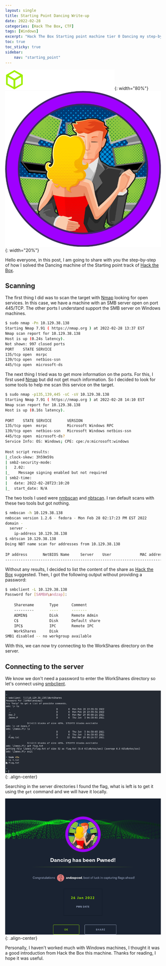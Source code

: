 ```yaml
---
layout: single
title: Starting Point Dancing Write-up
date: 2022-02-28
categories: [Hack The Box, CTF]
tags: [Windows]
excerpt: "Hack The Box Starting point machine tier 0 Dancing my step-by-step solution"
toc: true
toc_sticky: true
sidebar:
    nav: "starting_point"
---
```


![logo](/assets/img/htb/logo-htb.svg){: width="80%"}![dancing-logo](/assets/img/htb/starting-point/dancing/ce52eadd09ff5a28a1eea8c65d6683a9.png){: width="20%"}

Hello everyone, in this post, I am going to share with you the step-by-step of how I solved the Dancing machine of the Starting point track of [Hack the Box](https://app.hackthebox.com/).

## Scanning

The first thing I did was to scan the target with [Nmap](https://nmap.org) looking for open services. In this case, we have a machine with an SMB server open on port 445/TCP. The other ports I understand support the SMB server on Windows machines.

```bash
$ sudo nmap -Pn 10.129.38.138
Starting Nmap 7.91 ( https://nmap.org ) at 2022-02-28 13:37 EST
Nmap scan report for 10.129.38.138
Host is up (0.24s latency).
Not shown: 997 closed ports
PORT    STATE SERVICE
135/tcp open  msrpc
139/tcp open  netbios-ssn
445/tcp open  microsoft-ds
```

The next thing I tried was to get more information on the ports. For this, I first used [Nmap](https://nmap.org) but did not get much information. So I decided to look for some tools to help me scan this service on the target.

```bash
$ sudo nmap -p135,139,445 -sC -sV 10.129.38.138
Starting Nmap 7.91 ( https://nmap.org ) at 2022-02-28 14:10 EST
Nmap scan report for 10.129.38.138
Host is up (0.16s latency).

PORT    STATE SERVICE       VERSION
135/tcp open  msrpc         Microsoft Windows RPC
139/tcp open  netbios-ssn   Microsoft Windows netbios-ssn
445/tcp open  microsoft-ds?
Service Info: OS: Windows; CPE: cpe:/o:microsoft:windows

Host script results:
|_clock-skew: 3h59m59s
| smb2-security-mode: 
|   2.02: 
|_    Message signing enabled but not required
| smb2-time: 
|   date: 2022-02-28T23:10:20
|_  start_date: N/A
```

The two tools I used were [nmbscan](http://nmbscan.g76r.eu/) and [nbtscan](https://github.com/resurrecting-open-source-projects/nbtscan). I ran default scans with these two tools but got nothing.

```bash
$ nmbscan -h 10.129.38.138                     
nmbscan version 1.2.6 - fedora - Mon Feb 28 02:17:23 PM EST 2022
domain -
  server -
    ip-address 10.129.38.138
$ nbtscan 10.129.38.138 
Doing NBT name scan for addresses from 10.129.38.138

IP address       NetBIOS Name     Server    User             MAC address      
------------------------------------------------------------------------------
```

Without any results, I decided to list the content of the share as [Hack the Box](https://app.hackthebox.com/) suggested. Then, I got the following output without providing a password:

```bash
$ smbclient -L 10.129.38.138
Password for [SAMBA\andzap]:

    Sharename       Type      Comment
    ---------       ----      -------
    ADMIN$          Disk      Remote Admin
    C$              Disk      Default share
    IPC$            IPC       Remote IPC
    WorkShares      Disk      
SMB1 disabled -- no workgroup available
```

With this, we can now try connecting to the WorkShares directory on the server.

## Connecting to the server

We know we don't need a password to enter the WorkShares directory so let's connect using [smbclient](https://www.samba.org/samba/docs/current/man-html/smbclient.1.html).

![flag](/assets/img/htb/starting-point/dancing/flag.png){: .align-center}

Searching in the server directories I found the flag, what is left is to get it using the `get` command and we will have it locally.

![pwned](/assets/img/htb/starting-point/dancing/pwned.png){: .align-center}

Personally, I haven't worked much with Windows machines, I thought it was a good introduction from Hack the Box this machine. Thanks for reading, I hope it was useful.